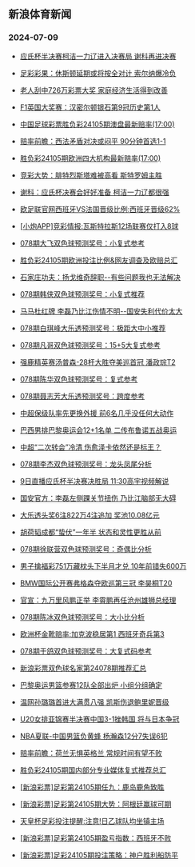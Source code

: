 ## 新浪体育新闻 
### 2024-07-09

+ [应氏杯半决赛柯洁一力辽进入决赛局 谢科再进决赛](https://sports.sina.com.cn/go/2024-07-08/doc-inccmcxi9565314.shtml)

+ [足彩彩果：休斯顿延期或将按全对计 索尔纳爆冷负](https://sports.sina.com.cn/l/2024-07-08/doc-inccknzr9725227.shtml)

+ [老人刮中726万彩票大奖 家庭经济生活得到改善](https://sports.sina.com.cn/l/2024-07-08/doc-inccknzr9708992.shtml)

+ [F1英国大奖赛：汉密尔顿银石第9冠历史第1人](https://sports.sina.com.cn/motorracing/f1/newsall/2024-07-08/doc-inccirwa0094879.shtml)

+ [中国足球彩票胜负彩24105期澳盘最新赔率(17:00)](https://sports.sina.com.cn/l/2024-07-08/doc-inccknzr9710871.shtml)

+ [赔率前瞻：西法矛盾对决或闷平 90分钟首选1-1](https://sports.sina.com.cn/l/2024-07-08/doc-inccktip9692610.shtml)

+ [胜负彩24105期欧洲四大机构最新赔率(17:00)](https://sports.sina.com.cn/l/2024-07-08/doc-inccknzr9711239.shtml)

+ [竞彩大势：腓特烈斯塔难被高看 斯特罗姆主胜](https://sports.sina.com.cn/l/2024-07-08/doc-inccknzr9726894.shtml)

+ [谢科：应氏杯决赛会好好准备 柯洁一力辽都很强](https://sports.sina.com.cn/go/2024-07-08/doc-inccmkfp1074467.shtml)

+ [欧足联官网西班牙VS法国晋级比例:西班牙晋级62%](https://sports.sina.com.cn/l/2024-07-08/doc-incckxrt1205414.shtml)

+ [[小炮APP]竞彩情报:瓦斯特拉斯12场联赛仅打入8球](https://sports.sina.com.cn/l/2024-07-08/doc-inccknzx1352916.shtml)

+ [078期大飞双色球预测奖号：小复式参考](https://sports.sina.com.cn/l/2024-07-08/doc-inccmcxi9531543.shtml)

+ [胜负彩24105期欧洲投注比例&网友调查及欧赔总汇](https://sports.sina.com.cn/l/2024-07-08/doc-inccknzr9710029.shtml)

+ [石家庄功夫：扬戈维奇辞职--有些问题我也无法解决](https://sports.sina.com.cn/china/2024-07-08/doc-inccmcxi9586026.shtml)

+ [078期韩侠双色球预测奖号：小复式推荐](https://sports.sina.com.cn/l/2024-07-08/doc-inccmcxr1145251.shtml)

+ [马马杜红牌 李磊乃比江伤情不明--国安失利代价太大](https://sports.sina.com.cn/china/2024-07-08/doc-inccktiv1244604.shtml)

+ [078期白琪峰大乐透预测奖号：极距大中小推荐](https://sports.sina.com.cn/l/2024-07-08/doc-inccktiv1265679.shtml)

+ [078期凡哥双色球预测奖号：15+5大复式参考](https://sports.sina.com.cn/l/2024-07-08/doc-inccmcxr1143769.shtml)

+ [强鹿精英赛汤普森-28杆大胜夺美巡首冠 潘政琮T2](https://sports.sina.com.cn/golf/pgatour/2024-07-08/doc-inccktip9656502.shtml)

+ [078期陈华双色球预测奖号：复式参考](https://sports.sina.com.cn/l/2024-07-08/doc-inccmcxr1142707.shtml)

+ [078期聂志芳大乐透预测奖号：跨度参考](https://sports.sina.com.cn/l/2024-07-08/doc-inccktiv1265420.shtml)

+ [中超保级队率先更换外援 前6名几乎没任何大动作](https://sports.sina.com.cn/china/2024-07-08/doc-inccktip9677105.shtml)

+ [巴西男排巴黎奥运会12+1名单 二传布鲁诺五战奥运](https://sports.sina.com.cn/others/volleyball/2024-07-08/doc-inccktiv1261034.shtml)

+ [中超“二次转会”冷清 伤愈泽卡依然还是标王？](https://sports.sina.com.cn/china/2024-07-08/doc-inccktip9640896.shtml)

+ [078期李杰双色球预测奖号：龙头凤尾分析](https://sports.sina.com.cn/l/2024-07-08/doc-inccmcxi9529227.shtml)

+ [9日直播应氏杯半决赛决胜局 11:30高宇视频解说](https://sports.sina.com.cn/go/2024-07-08/doc-inccmqpm1029751.shtml)

+ [国安官方：李磊左侧踝关节扭伤 乃比江脑部无大碍](https://sports.sina.com.cn/china/2024-07-08/doc-inccktiv1299257.shtml)

+ [大乐透头奖6注822万4注追加 奖池10.08亿元](https://sports.sina.com.cn/l/2024-07-08/doc-inccmuvi0972723.shtml)

+ [胡荷韬成都“蛰伏”一年半 状态和灵性更胜从前](https://sports.sina.com.cn/china/2024-07-08/doc-inccktiv1293358.shtml)

+ [078期徐联营双色球预测奖号：奇偶比分析](https://sports.sina.com.cn/l/2024-07-08/doc-inccmcxi9528040.shtml)

+ [男子擒福彩751万藏枕头下半月才兑 10年前错失600万](https://sports.sina.com.cn/l/2024-07-08/doc-inccmcxr1174554.shtml)

+ [BMW国际公开赛弗格森夺欧巡第三冠 李昊桐T20](https://sports.sina.com.cn/golf/epgatour/2024-07-08/doc-inccknzx1337938.shtml)

+ [官宣：九万里风鹏正举 李霄鹏再任沧州雄狮总经理](https://sports.sina.com.cn/china/2024-07-08/doc-inccktiv1296446.shtml)

+ [078期陈冰双色球预测奖号：大小比分析](https://sports.sina.com.cn/l/2024-07-08/doc-inccmcxr1142403.shtml)

+ [欧洲杯金靴赔率:加克波稳居第1 西班牙奇兵第3](https://sports.sina.com.cn/l/2024-07-08/doc-inccmkff9472759.shtml)

+ [078期于鸽双色球预测奖号：大复式码参考](https://sports.sina.com.cn/l/2024-07-08/doc-inccmcxi9528485.shtml)

+ [新浪彩票双色球名家第24078期推荐汇总](https://sports.sina.com.cn/l/2024-07-08/doc-inccmcxi9537259.shtml)

+ [巴黎奥运男篮参赛12队全部出炉 小组分组确定](https://sports.sina.com.cn/basketball/nba/2024-07-08/doc-inccmqpc9420059.shtml)

+ [温网孙璐璐首进大满贯八强 凯斯伤退鲍里妮晋级](https://sports.sina.com.cn/tennis/wta/2024-07-08/doc-inccknzu1771808.shtml)

+ [U20女排亚锦赛半决赛中国3-1挫韩国 将与日本争冠](https://sports.sina.com.cn/others/volleyball/2024-07-08/doc-inccmuuz9331367.shtml)

+ [NBA夏联-中国男篮负黄蜂 杨瀚森12分7失误6犯](https://sports.sina.com.cn/basketball/cba/2024-07-08/doc-incckxrm9628764.shtml)

+ [赔率前瞻：荷兰无惧英格兰 常规时间有望不败](https://sports.sina.com.cn/l/2024-07-09/doc-inccnryr9024463.shtml)

+ [胜负彩24105期国内部分专业媒体复式推荐总汇](https://sports.sina.com.cn/l/2024-07-09/doc-inccnwhv0515329.shtml)

+ [[新浪彩票]足彩第24105期任九：鹿岛鹿角致胜](https://sports.sina.com.cn/l/2024-07-09/doc-inccnwhp8920101.shtml)

+ [[新浪彩票]足彩第24105期大势：阿根廷赢球可期](https://sports.sina.com.cn/l/2024-07-09/doc-inccnwhp8919203.shtml)

+ [天皇杯足彩投注提醒:注意!日乙球队均坐镇主场](https://sports.sina.com.cn/l/2024-07-09/doc-inccnwhv0568001.shtml)

+ [[新浪彩票]足彩第24105期盈亏指数：西班牙不败](https://sports.sina.com.cn/l/2024-07-09/doc-inccnwhp8921387.shtml)

+ [[新浪彩票]足彩24105期投注策略：神户胜利船防平](https://sports.sina.com.cn/l/2024-07-09/doc-inccnwhp8920725.shtml)

